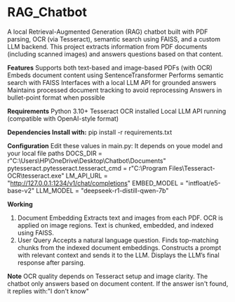 # RAG_Chatbot
A local Retrieval-Augmented Generation (RAG) chatbot built with PDF parsing, OCR (via Tesseract), semantic search using FAISS, and a custom LLM backend. This project extracts information from PDF documents (including scanned images) and answers questions based on that content.

**Features**
Supports both text-based and image-based PDFs (with OCR)
Embeds document content using SentenceTransformer
Performs semantic search with FAISS
Interfaces with a local LLM API for grounded answers
Maintains processed document tracking to avoid reprocessing
Answers in bullet-point format when possible

**Requirements**
Python 3.10+
Tesseract OCR installed
Local LLM API running (compatible with OpenAI-style format)

**Dependencies Install with:**
pip install -r requirements.txt

**Configuration**
Edit these values in main.py: It depends on youe model and your local file paths
DOCS_DIR = r"C:\\Users\\HP\\OneDrive\\Desktop\\Chatbot\\Documents"
pytesseract.pytesseract.tesseract_cmd = r"C:\\Program Files\\Tesseract-OCR\\tesseract.exe"
LM_API_URL = "http://127.0.0.1:1234/v1/chat/completions"
EMBED_MODEL = "intfloat/e5-base-v2"
LLM_MODEL = "deepseek-r1-distill-qwen-7b"

**Working**
1. Document Embedding
  Extracts text and images from each PDF.
  OCR is applied on image regions.
  Text is chunked, embedded, and indexed using FAISS.
2. User Query
  Accepts a natural language question.
  Finds top-matching chunks from the indexed document embeddings.
  Constructs a prompt with relevant context and sends it to the LLM.
  Displays the LLM’s final response after parsing.

**Note**
OCR quality depends on Tesseract setup and image clarity.
The chatbot only answers based on document content. If the answer isn't found, it replies with:"I don't know"




















